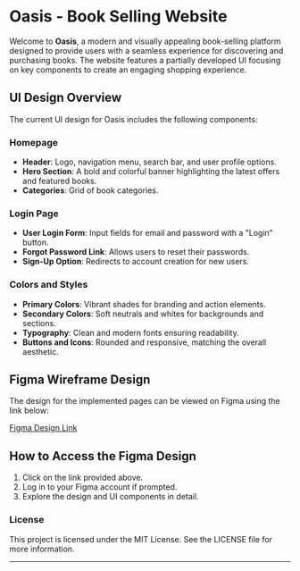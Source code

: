 # Oasis - Book Selling Website

Welcome to **Oasis**, a modern and visually appealing book-selling platform designed to provide users with a seamless experience for discovering and purchasing books. The website features a partially developed UI focusing on key components to create an engaging shopping experience.

## UI Design Overview

The current UI design for Oasis includes the following components:

### **Homepage**
- **Header**: Logo, navigation menu, search bar, and user profile options.
- **Hero Section**: A bold and colorful banner highlighting the latest offers and featured books.
- **Categories**: Grid of book categories.

### **Login Page**
- **User Login Form**: Input fields for email and password with a "Login" button.
- **Forgot Password Link**: Allows users to reset their passwords.
- **Sign-Up Option**: Redirects to account creation for new users.
  
### **Colors and Styles**
- **Primary Colors**: Vibrant shades for branding and action elements.
- **Secondary Colors**: Soft neutrals and whites for backgrounds and sections.
- **Typography**: Clean and modern fonts ensuring readability.
- **Buttons and Icons**: Rounded and responsive, matching the overall aesthetic.

## Figma Wireframe Design

The design for the implemented pages can be viewed on Figma using the link below:

[Figma Design Link](https://www.figma.com/design/YTBvGQCzOjv8zALxjMujAi/Oasis_Task_06?m=auto&t=iru7QNNzzLnMgvY7-1)

## How to Access the Figma Design

1. Click on the link provided above.
2. Log in to your Figma account if prompted.
3. Explore the design and UI components in detail.

### License

This project is licensed under the MIT License. See the LICENSE file for more information.

---
